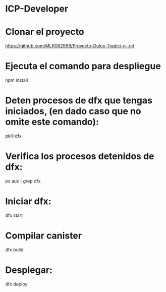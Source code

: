 # ICP-Developer

# Clonar el proyecto

https://github.com/MLR062998/Proyecto-Dulce-Tradici-n-.git
# Ejecuta el comando para despliegue

npm install
# Deten procesos de dfx que tengas iniciados, (en dado caso que no omite este comando):

pkill dfx
# Verifica los procesos detenidos de dfx:

ps aux | grep dfx
# Iniciar dfx:

dfx start
# Compilar canister

dfx build
# Desplegar:
dfx deploy
